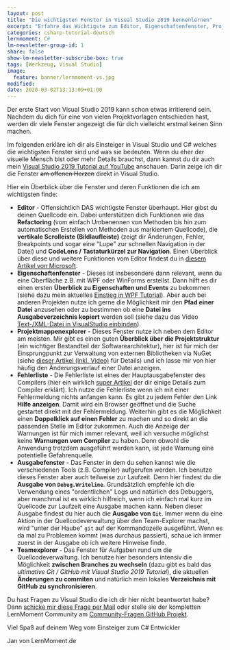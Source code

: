 ```yaml
---
layout: post
title: "Die wichtigsten Fenster in Visual Studio 2019 kennenlernen"
excerpt: "Erfahre das Wichtigste zum Editor, Eigenschaftenfenster, Projektmappenexplorer, Fehlerliste und mehr in aller kürze."
categories: csharp-tutorial-deutsch
lernmoment: C#
lm-newsletter-group-id: 1
share: false
show-lm-newsletter-subscribe-box: true
tags: [Werkzeug, Visual Studio]
image:
  feature: banner/lernmoment-vs.jpg
modified:
date: 2020-03-02T13:13:09+01:00
---
```


Der erste Start von Visual Studio 2019 kann schon etwas irritierend sein. Nachdem du dich für eine von vielen Projektvorlagen entschieden hast, werden dir viele Fenster angezeigt die für dich vielleicht erstmal keinen Sinn machen.

Im folgenden erkläre ich dir als Einsteiger in Visual Studio und C# welches die wichtigsten Fenster sind und was sie bedeuten. Wenn du eher der visuelle Mensch bist oder mehr Details brauchst, dann kannst du dir auch mein [Visual Studio 2019 Tutorial auf YouTube](https://youtu.be/xhD1HCVj5V0?t=1337) anschauen. Darin zeige ich dir die Fenster ~~am offenen Herzen~~ direkt in Visual Studio.

Hier ein Überblick über die Fenster und deren Funktionen die ich am wichtigsten finde:
  - **Editor** - Offensichtlich DAS wichtigste Fenster überhaupt. Hier gibst du deinen Quellcode ein. Dabei unterstützen dich Funktionen wie das **Refactoring** (vom einfach Umbenennen von Methoden bis hin zum automatischen Erstellen von Methoden aus markiertem Quellcode), die **vertikale Scrolleiste (Bildlaufleiste)** (zeigt dir Änderungen, Fehler, Breakpoints und sogar eine "Lupe" zur schnellen Navigation in der Datei) und **CodeLens / Tastaturkürzel zur Navigation**. Einen Überblick über diese und weitere Funktionen vom Editor findest du in [diesem Artikel von Microsoft](https://docs.microsoft.com/de-de/visualstudio/ide/writing-code-in-the-code-and-text-editor?view=vs-2019).
  - **Eigenschaftenfenster** - Dieses ist insbesondere dann relevant, wenn du eine Oberfläche z.B. mit WPF oder WinForms erstellst. Dann hilft es dir einen ersten **Überblick zu Eigenschaften und Events** zu bekommen (siehe dazu mein aktuelles [Einstieg in WPF Tutorial](https://www.youtube.com/playlist?list=PLP2TrPpx5VNk2g07AKxyIGdsUJNA95CDt)). Aber auch bei anderen Projekten nutze ich gerne die Möglichkeit mir den **Pfad einer Datei** anzusehen oder zu bestimmen ob eine **Datei ins Ausgabeverzeichnis kopiert** werden soll (siehe dazu das Video [Text-/XML-Datei in VisualStudio einbinden](https://youtu.be/874NuVyFg7I)).
  - **Projektmappenexplorer** - Dieses Fenster nutze ich neben dem Editor am meisten. Mir gibt es einen guten **Überblick über die Projektstruktur** (ein wichtiger Bestandteil der Softwarearchitektur), hier ist für mich der Einsprungpunkt zur Verwaltung von externen Bibliotheken via NuGet (siehe [dieser Artikel (inkl. Video)](https://www.lernmoment.de/alle/warum-nuget/) für Details) und ich lasse mir von hier häufig den Änderungsverlauf einer Datei anzeigen.
  - **Fehlerliste** - Die Fehlerliste ist eines der Hauptausgabefenster des Compilers (hier ein wirklich [super Artikel](https://www.imenja.io/die-microsoft-net-compiler-platform-roslyn-teil-1-grundlagen/) der dir einige Details zum Compiler erklärt). Ich nutze die Fehlerliste wenn ich mit einer Fehlermeldung nichts anfangen kann. Es gibt zu jedem Fehler den Link **Hilfe anzeigen**. Damit wird ein Browser geöffnet und die Suche gestartet direkt mit der Fehlermeldung. Weiterhin gibt es die Möglichkeit einen **Doppelklick auf einen Fehler** zu machen und so direkt an die passenden Stelle im Editor zukommen. Auch die Anzeige der Warnungen ist für mich immer relevant, weil ich versuche möglichst keine **Warnungen vom Compiler** zu haben. Denn obwohl die Anwendung trotzdem ausgeführt werden kann, ist jede Warnung eine potentielle Gefahrenquelle.
  - **Ausgabefenster** - Das Fenster in dem du sehen kannst wie die verschiedenen Tools (z.B. Compiler) aufgerufen werden. Ich benutze dieses Fenster aber auch teilweise zur Laufzeit. Denn hier findest du die **Ausgabe von `Debug.Writeline`**. Grundsätzlich empfehle ich die Verwendung eines "ordentlichen" Logs und natürlich des Debuggers, aber manchmal ist es wirklich hilfreich, wenn ich einfach mal kurz im Quellcode zur Laufzeit eine Ausgabe machen kann. Neben dieser Ausgabe findest du hier auch die **Ausgabe von `Git`**. Immer wenn du eine Aktion in der Quellcodeverwaltung über den Team-Explorer machst, wird "unter der Haube" `git` auf der Kommandozeile ausgeführt. Wenn es da mal zu Problemen kommt (was durchaus passiert), schaue ich immer zuerst in der Ausgabe ob ich weitere Hinweise finde.
  - **Teamexplorer** - Das Fenster für Aufgaben rund um die Quellcodeverwaltung. Ich benutze hier besonders intensiv die Möglichkeit **zwischen Branches zu wechseln** (dazu gibt es bald das *ultimative Git / GitHub mit Visual Studio 2019 Tutorial*), die aktuellen **Änderungen zu commiten** und natürlich mein lokales **Verzeichnis mit GitHub zu synchronisieren**.

Du hast Fragen zu Visual Studio die ich dir hier nicht beantwortet habe? Dann [schicke mir diese Frage per Mail](mailto:jan@lernmoment.de) oder stelle sie der kompletten LernMoment Community am [Community-Fragen GitHub Projekt](https://github.com/LernMoment/community-fragen/issues/new).

Viel Spaß auf deinem Weg vom Einsteiger zum C# Entwickler

Jan von LernMoment.de
